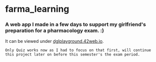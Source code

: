 # farma_learning

### A web app I made in a few days to support my girlfriend's preparation for a pharmacology exam. :)

It can be viewed under [dglplayground.42web.io](http://dglplayground.42web.io/).

```
Only Quiz works now as I had to focus on that first, will continue this project later on before this semester's the exam period.
```